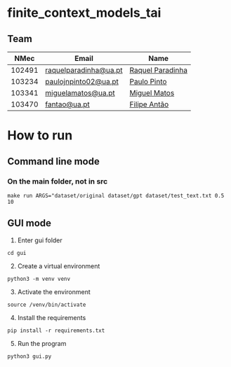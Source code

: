 # finite_context_models_tai

## Team

| NMec   | Email                 | Name                                                   |
|--------|-----------------------|--------------------------------------------------------|
| 102491 | raquelparadinha@ua.pt | [Raquel Paradinha](https://github.com/raquelparadinha) |
| 103234 | paulojnpinto02@ua.pt  | [Paulo Pinto](https://github.com/Pjnp5)                |
| 103341 | miguelamatos@ua.pt    | [Miguel Matos](https://github.com/mankings)            |
| 103470 | fantao@ua.pt          | [Filipe Antão](https://github.com/fantao)              |


# How to run

## Command line mode
### On the main folder, not in **src**

```make run ARGS="dataset/original dataset/gpt dataset/test_text.txt 0.5 10```

## GUI mode

1. Enter gui folder

```cd gui```

2. Create a virtual environment

```python3 -m venv venv```

3. Activate the environment

```source /venv/bin/activate```

4. Install the requirements

```pip install -r requirements.txt ```

5. Run the program

```python3 gui.py```
